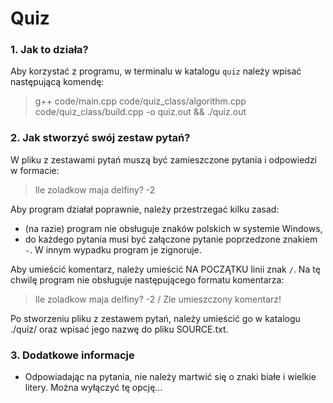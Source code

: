 # Quiz
### 1. Jak to działa?
Aby korzystać z programu, w terminalu w katalogu `quiz` należy wpisać następującą komendę: 
>g++ code/main.cpp code/quiz_class/algorithm.cpp code/quiz_class/build.cpp -o quiz.out && ./quiz.out

### 2. Jak stworzyć swój zestaw pytań?
W pliku z zestawami pytań muszą być zamieszczone pytania i odpowiedzi w formacie:
>Ile zoladkow maja delfiny?  -2

Aby program działał poprawnie, należy przestrzegać kilku zasad:
- (na razie) program nie obsługuje znaków polskich w systemie Windows,
- do każdego pytania musi być załączone pytanie poprzedzone znakiem `-`. W innym wypadku program je zignoruje.

Aby umieścić komentarz, należy umieścić NA POCZĄTKU linii znak `/`. Na tę chwilę program nie obsługuje następującego formatu komentarza:
>Ile zoladkow maja delfiny?      -2  / Zle umieszczony komentarz!

Po stworzeniu pliku z zestawem pytań, należy umieścić go w katalogu ./quiz/ oraz wpisać jego nazwę do pliku SOURCE.txt.

### 3. Dodatkowe informacje
- Odpowiadając na pytania, nie należy martwić się o znaki białe i wielkie litery. Można wyłączyć tę opcję... 
